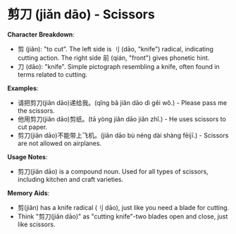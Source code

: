 # **剪刀 (jiǎn dāo) - Scissors**

**Character Breakdown**:  
- 剪 (jiǎn): "to cut". The left side is 刂 (dāo, "knife") radical, indicating cutting action. The right side 前 (qián, "front") gives phonetic hint.  
- 刀 (dāo): "knife". Simple pictograph resembling a knife, often found in terms related to cutting.

**Examples**:  
- 请把剪刀(jiǎn dāo)递给我。(qǐng bǎ jiǎn dāo dì gěi wǒ.) - Please pass me the scissors.  
- 他用剪刀(jiǎn dāo)剪纸。(tā yòng jiǎn dāo jiǎn zhǐ.) - He uses scissors to cut paper.  
- 剪刀(jiǎn dāo)不能带上飞机。(jiǎn dāo bù néng dài shàng fēijī.) - Scissors are not allowed on airplanes.

**Usage Notes**:  
- 剪刀(jiǎn dāo) is a compound noun. Used for all types of scissors, including kitchen and craft varieties.

**Memory Aids**:  
- 剪(jiǎn) has a knife radical (刂 dāo), just like you need a blade for cutting.  
- Think "剪刀(jiǎn dāo)" as "cutting knife"-two blades open and close, just like scissors.